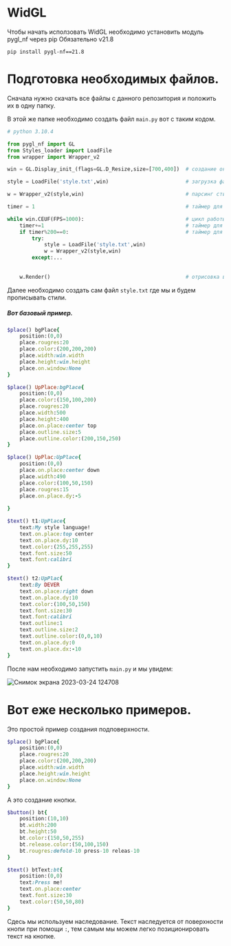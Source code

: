 # WidGL


Чтобы начать исползовать WidGL необходимо установить модуль pygl_nf через pip
Обязательно v21.8 
```pip
pip install pygl-nf==21.8
```


# Подготовка необходимых файлов.
Сначала нужно скачать все файлы с данного репозитория и положить их в одну папку.

В этой же папке необходимо создать файл ```main.py``` вот с таким кодом.
```python
# python 3.10.4

from pygl_nf import GL
from Styles_loader import LoadFile
from wrapper import Wrapper_v2

win = GL.Display_init_(flags=GL.D_Resize,size=[700,400])  # создание окна

style = LoadFile('style.txt',win)                         # загрузка файла стилей

w = Wrapper_v2(style,win)                                 # парсинг стилей

timer = 1                                                 # таймер для обновления виджетов

while win.CEUF(FPS=1000):                                 # цикл работы
    timer+=1                                              # таймер для обновления виджетов
    if timer%200==0:                                      # таймер для обновления виджетов
        try:
            style = LoadFile('style.txt',win)
            w = Wrapper_v2(style,win)
        except:...
    
    
    w.Render()                                            # отрисовка виджетов
```

Далее необходимо создать сам файл ```style.txt``` где мы и будем прописывать стили.

##### Вот базовый пример.
```ruby
$place() bgPlace{
    position:(0,0)
    place.rougres:20
    place.color:(200,200,200)
    place.width:win.width
    place.height:win.height
    place.on.window:None
}

$place() UpPlace:bgPlace{
    position:(0,0)
    place.color:(150,100,200)
    place.rougres:20
    place.width:500
    place.height:400
    place.on.place:center top
    place.outline.size:5
    place.outline.color:(200,150,250)
}

$place() UpPlac:UpPlace{
    position:(0,0)
    place.on.place:center down
    place.width:490
    place.color:(100,50,150)
    place.rougres:15
    place.on.place.dy:-5
    
}

$text() t1:UpPlace{
    text:My style language!
    text.on.place:top center
    text.on.place.dy:10
    text.color:(255,255,255)
    text.font.size:50
    text.font:calibri
}

$text() t2:UpPlac{
    text:By DEVER
    text.on.place:right down
    text.on.place.dy:10
    text.color:(100,50,150)
    text.font.size:30
    text.font:calibri
    text.outline:1
    text.outline.size:2
    text.outline.color:(0,0,10)
    text.on.place.dy:0
    text.on.place.dx:-10
}
```
После нам необходимо запустить ```main.py``` и мы увидем:


![Снимок экрана 2023-03-24 124708](https://user-images.githubusercontent.com/88434293/227486150-0f8a25b5-1f83-43a1-9aa8-be8e8147bd43.png)

# Вот еже несколько примеров.

Это простой пример создания подповерхности.

```ruby
$place() bgPlace{
    position:(0,0)
    place.rougres:20
    place.color:(200,200,200)
    place.width:win.width
    place.height:win.height
    place.on.window:None
}
```
А это создание кнопки.
```ruby
$button() bt{
    position:(10,10)
    bt.width:200
    bt.height:50
    bt.color:(150,50,255)
    bt.release.color:(50,100,150)
    bt.rougres:defold-10 press-10 releas-10
}

$text() btText:bt{
    position:(0,0)
    text:Press me!
    text.on.place:center
    text.font.size:30
    text.color:(50,50,80)
}
```
Сдесь мы используем наследование. Текст наследуется от поверхности кнопи при помощи ```:```, тем самым мы можем легко позиционировать текст на кнопке.

